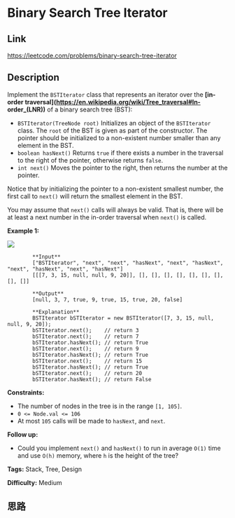 # Binary Search Tree Iterator

## Link

https://leetcode.com/problems/binary-search-tree-iterator


## Description

Implement the `BSTIterator` class that represents an iterator over the **[in-
order traversal](https://en.wikipedia.org/wiki/Tree_traversal#In-
order_\(LNR\))** of a binary search tree (BST):

  * `BSTIterator(TreeNode root)` Initializes an object of the `BSTIterator` class. The `root` of the BST is given as part of the constructor. The pointer should be initialized to a non-existent number smaller than any element in the BST.
  * `boolean hasNext()` Returns `true` if there exists a number in the traversal to the right of the pointer, otherwise returns `false`.
  * `int next()` Moves the pointer to the right, then returns the number at the pointer.

Notice that by initializing the pointer to a non-existent smallest number, the
first call to `next()` will return the smallest element in the BST.

You may assume that `next()` calls will always be valid. That is, there will
be at least a next number in the in-order traversal when `next()` is called.



**Example 1:**

![](https://assets.leetcode.com/uploads/2018/12/25/bst-tree.png)

            **Input**    
            ["BSTIterator", "next", "next", "hasNext", "next", "hasNext", "next", "hasNext", "next", "hasNext"]    
            [[[7, 3, 15, null, null, 9, 20]], [], [], [], [], [], [], [], [], []]    
            
            **Output**    
            [null, 3, 7, true, 9, true, 15, true, 20, false]        
            
            **Explanation**    
            BSTIterator bSTIterator = new BSTIterator([7, 3, 15, null, null, 9, 20]);    
            bSTIterator.next();    // return 3    
            bSTIterator.next();    // return 7    
            bSTIterator.hasNext(); // return True    
            bSTIterator.next();    // return 9    
            bSTIterator.hasNext(); // return True    
            bSTIterator.next();    // return 15    
            bSTIterator.hasNext(); // return True    
            bSTIterator.next();    // return 20    
            bSTIterator.hasNext(); // return False    



**Constraints:**

  * The number of nodes in the tree is in the range `[1, 105]`.
  * `0 <= Node.val <= 106`
  * At most `105` calls will be made to `hasNext`, and `next`.



**Follow up:**

  * Could you implement `next()` and `hasNext()` to run in average `O(1)` time and use `O(h)` memory, where `h` is the height of the tree?


**Tags:** Stack, Tree, Design

**Difficulty:** Medium

## 思路

[title]: https://leetcode.com/problems/binary-search-tree-iterator
